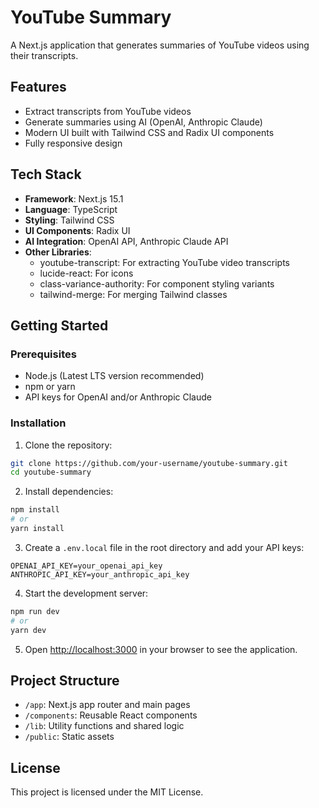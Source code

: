 # YouTube Summary

A Next.js application that generates summaries of YouTube videos using their transcripts.

## Features

- Extract transcripts from YouTube videos
- Generate summaries using AI (OpenAI, Anthropic Claude)
- Modern UI built with Tailwind CSS and Radix UI components
- Fully responsive design

## Tech Stack

- **Framework**: Next.js 15.1
- **Language**: TypeScript
- **Styling**: Tailwind CSS
- **UI Components**: Radix UI
- **AI Integration**: OpenAI API, Anthropic Claude API
- **Other Libraries**:
  - youtube-transcript: For extracting YouTube video transcripts
  - lucide-react: For icons
  - class-variance-authority: For component styling variants
  - tailwind-merge: For merging Tailwind classes

## Getting Started

### Prerequisites

- Node.js (Latest LTS version recommended)
- npm or yarn
- API keys for OpenAI and/or Anthropic Claude

### Installation

1. Clone the repository:
```bash
git clone https://github.com/your-username/youtube-summary.git
cd youtube-summary
```

2. Install dependencies:
```bash
npm install
# or
yarn install
```

3. Create a `.env.local` file in the root directory and add your API keys:
```env
OPENAI_API_KEY=your_openai_api_key
ANTHROPIC_API_KEY=your_anthropic_api_key
```

4. Start the development server:
```bash
npm run dev
# or
yarn dev
```

5. Open [http://localhost:3000](http://localhost:3000) in your browser to see the application.

## Project Structure

- `/app`: Next.js app router and main pages
- `/components`: Reusable React components
- `/lib`: Utility functions and shared logic
- `/public`: Static assets

## License

This project is licensed under the MIT License.
